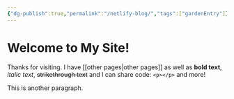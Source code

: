 ```yaml
---
{"dg-publish":true,"permalink":"/netlify-blog/","tags":["gardenEntry"]}
---
```




# Welcome to My Site!
Thanks for visiting. I have [[other pages\|other pages]] as well as **bold text**, *italic text*, ~~strikethrough text~~ and I can share code: `<p></p>` and more!

This is another paragraph.